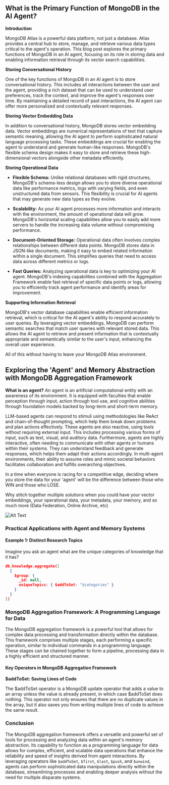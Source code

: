 ## What is the Primary Function of MongoDB in the AI Agent?

**Introduction**

MongoDB Atlas is a powerful data platform, not just a database. Atlas provides a central hub to store, manage, and retrieve various data types critical to the agent's operation. This blog post explores the primary functions of MongoDB in an AI agent, focusing on its role in storing data and enabling information retrieval through its vector search capabilities.

**Storing Conversational History**

One of the key functions of MongoDB in an AI agent is to store conversational history. This includes all interactions between the user and the agent, providing a rich dataset that can be used to understand user preferences, track the context, and improve the agent's responses over time. By maintaining a detailed record of past interactions, the AI agent can offer more personalized and contextually relevant responses.

**Storing Vector Embedding Data**

In addition to conversational history, MongoDB stores vector embedding data. Vector embeddings are numerical representations of text that capture semantic meaning, allowing the AI agent to perform sophisticated natural language processing tasks. These embeddings are crucial for enabling the agent to understand and generate human-like responses. MongoDB's flexible schema design makes it easy to store and retrieve these high-dimensional vectors alongside other metadata efficiently.

**Storing Operational Data**
* **Flexible Schema:** Unlike relational databases with rigid structures, MongoDB's schema-less design allows you to store diverse operational data like performance metrics, logs with varying fields, and even unstructured data from sensors. This flexibility is crucial for AI agents that may generate new data types as they evolve.

* **Scalability:**  As your AI agent processes more information and interacts with the environment, the amount of operational data will grow.  MongoDB's horizontal scaling capabilities allow you to easily add more servers to handle the increasing data volume without compromising performance.

* **Document-Oriented Storage:**  Operational data often involves complex relationships between different data points.  MongoDB stores data in JSON-like documents, making it easy to embed related information within a single document. This simplifies queries that need to access data across different metrics or logs.

* **Fast Queries:**  Analyzing operational data is key to optimizing your AI agent. MongoDB's indexing capabilities combined with the Aggregation Framework enable fast retrieval of specific data points or logs, allowing you to efficiently track agent performance and identify areas for improvement.

  

**Supporting Information Retrieval**

MongoDB's vector database capabilities enable efficient information retrieval, which is critical for the AI agent's ability to respond accurately to user queries. By leveraging vector embeddings, MongoDB can perform semantic searches that match user queries with relevant stored data. This allows the AI agent to retrieve and present information that is contextually appropriate and semantically similar to the user's input, enhancing the overall user experience. 

All of this without having to leave your MongoDB Atlas environment.

## Exploring the 'Agent' and Memory Abstraction with MongoDB Aggregation Framework

**What is an agent?**
An agent is an artificial computational entity with an awareness of its environment. It is equipped with faculties that enable perception through input, action through tool use, and cognitive abilities through foundation models backed by long-term and short-term memory. 

LLM-based agents can respond to stimuli using methodologies like ReAct and chain-of-thought prompting, which help them break down problems and plan actions effectively. These agents are also reactive, using tools without requiring external input. This includes processing various forms of input, such as text, visual, and auditory data.
Furthermore, agents are highly interactive, often needing to communicate with other agents or humans within their systems. They can understand feedback and generate responses, which helps them adapt their actions accordingly. In multi-agent environments, their ability to assume roles and mimic societal behaviors facilitates collaboration and fulfills overarching objectives. 

In a time when everyone is racing for a competitive edge, deciding where you store the data for your 'agent' will be the difference between those who WIN and those who LOSE.

Why stitch together multiple solutions when you could have your vector embeddings, your operational data, your metadata, your memory, and so much more (Data Federation, Online Archive, etc)

![Alt Text](https://y.yarn.co/1c9a5954-8775-4bf7-8223-119a0dd40898_text.gif)

### Practical Applications with Agent and Memory Systems
#### Example 1: Distinct Research Topics
Imagine you ask an agent what are the unique categories of knowledge that it has? 
```json
db.knowledge.aggregate([
  {
    $group: {
      _id: null,
      uniqueTopics: { $addToSet: "$categories" }
    }
  }
])
```

### MongoDB Aggregation Framework: A Programming Language for Data

The MongoDB aggregation framework is a powerful tool that allows for complex data processing and transformation directly within the database. This framework comprises multiple stages, each performing a specific operation, similar to individual commands in a programming language. These stages can be chained together to form a pipeline, processing data in a highly efficient and structured manner.

#### Key Operators in MongoDB Aggregation Framework

**$addToSet: Saving Lines of Code**

The $addToSet operator is a MongoDB update operator that adds a value to an array unless the value is already present, in which case $addToSet does nothing. This operator not only ensures that there are no duplicate values in the array, but it also saves you from writing multiple lines of code to achieve the same result.


### Conclusion

The MongoDB aggregation framework offers a versatile and powerful set of tools for processing and analyzing data within an agent's memory abstraction. Its capability to function as a programming language for data allows for complex, efficient, and scalable data operations that enhance the reliability and speed of insights derived from agent interactions. By leveraging operators like `$addToSet`, `$first`, `$last`, `$push`, and `$unwind`, agents can perform sophisticated data manipulations directly within the database, streamlining processes and enabling deeper analysis without the need for multiple disparate systems.
